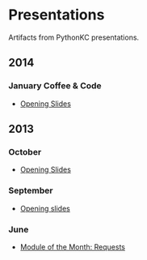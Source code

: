 # Presentations

Artifacts from PythonKC presentations.

## 2014

### January Coffee & Code

* [Opening Slides](https://github.com/pythonkc/presentations/blob/master/2014_01/pykc_coffee_20140111.markdown)

## 2013

### October

* [Opening Slides](https://github.com/pythonkc/presentations/blob/master/2013_10/opening_slides/pykc_20131024.md)

### September

* [Opening slides](https://docs.google.com/presentation/d/1uP9rFVevBH3KyKpbJL4vQrfjAKlHCDrJo8S-dIV2sMU/edit?usp=sharing)

### June

* [Module of the Month: Requests](https://github.com/estebistec/requests-presentation/tree/events/pykc-2013-06-motm)
